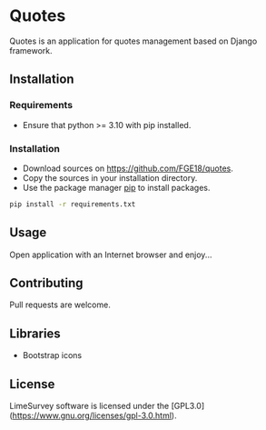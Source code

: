 # Quotes
Quotes is an application for quotes management based on Django framework.

## Installation
### Requirements
* Ensure that python >= 3.10 with pip installed.

### Installation
* Download sources on https://github.com/FGE18/quotes.
* Copy the sources in your installation directory.
* Use the package manager [pip](https://pip.pypa.io/en/stable/) to install packages.
```bash
pip install -r requirements.txt
```

## Usage
Open application with an Internet browser and enjoy...

## Contributing
Pull requests are welcome.

## Libraries
* Bootstrap icons

## License
LimeSurvey software is licensed under the [GPL3.0] (https://www.gnu.org/licenses/gpl-3.0.html).
